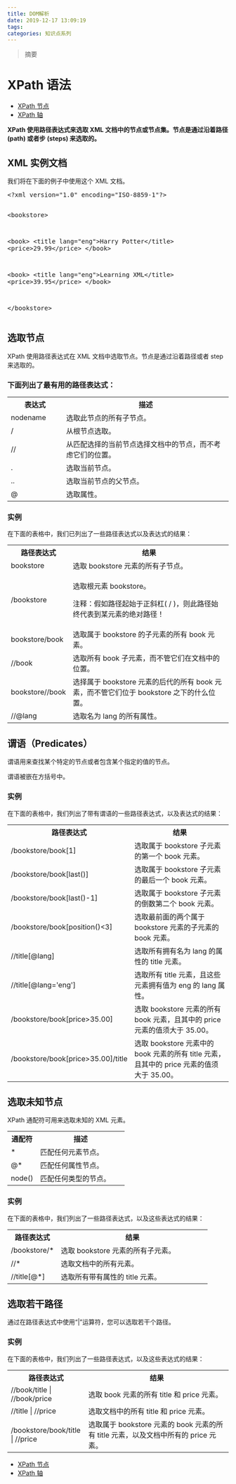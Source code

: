 ```yaml
---
title: DOM解析
date: 2019-12-17 13:09:19
tags:
categories: 知识点系列
---
```


> 摘要
<!--more-->
<div id="maincontent">

<h1>XPath 语法</h1>

<div id="tpn">
<ul class="prenext">
<li class="pre"><a href="/xpath/xpath_nodes.asp" title="XPath 节点">XPath 节点</a></li>
<li class="next"><a href="/xpath/xpath_axes.asp" title="XPath Axes（轴）">XPath 轴</a></li>
</ul>
</div>


<div id="intro">
<p><strong>XPath 使用路径表达式来选取 XML 文档中的节点或节点集。节点是通过沿着路径 (path) 或者步 (steps) 来选取的。</strong></p>
</div>


<div>
<h2>XML 实例文档</h2>
<p>我们将在下面的例子中使用这个 XML 文档。</p>
<pre>&lt;?xml version="1.0" encoding="ISO-8859-1"?&gt;

&lt;bookstore&gt;

&lt;book&gt;
  &lt;title lang="eng"&gt;Harry Potter&lt;/title&gt;
  &lt;price&gt;29.99&lt;/price&gt;
&lt;/book&gt;

&lt;book&gt;
  &lt;title lang="eng"&gt;Learning XML&lt;/title&gt;
  &lt;price&gt;39.95&lt;/price&gt;
&lt;/book&gt;

&lt;/bookstore&gt;</pre>
</div>


<div>
<h2>选取节点</h2>

<p>XPath 使用路径表达式在 XML 文档中选取节点。节点是通过沿着路径或者 step 来选取的。</p>

<h3>下面列出了最有用的路径表达式：</h3>

<table class="dataintable">
<tbody><tr>
<th style="width:25%;">表达式</th>
<th>描述</th>
</tr>

<tr>
<td>nodename</td>
<td>选取此节点的所有子节点。</td>
</tr>

<tr>
<td>/</td>
<td>从根节点选取。</td>
</tr>

<tr>
<td>//</td>
<td>从匹配选择的当前节点选择文档中的节点，而不考虑它们的位置。</td>
</tr>

<tr>
<td>.</td>
<td>选取当前节点。</td>
</tr>

<tr>
<td>..</td>
<td>选取当前节点的父节点。</td>
</tr>

<tr>
<td>@</td>
<td>选取属性。</td>
</tr>
</tbody></table>

<h3>实例</h3>

<p>在下面的表格中，我们已列出了一些路径表达式以及表达式的结果：</p>

<table class="dataintable">
<tbody><tr>
<th style="width:25%;">路径表达式</th>
<th>结果</th>
</tr>

<tr>
<td>bookstore</td>
<td>选取 bookstore 元素的所有子节点。</td>
</tr>

<tr>
<td>/bookstore</td>
<td>
<p>选取根元素 bookstore。</p>
<p>注释：假如路径起始于正斜杠( / )，则此路径始终代表到某元素的绝对路径！</p>
</td>
</tr>

<tr>
<td>bookstore/book</td>
<td>选取属于 bookstore 的子元素的所有 book 元素。</td>
</tr>

<tr>
<td>//book</td>
<td>选取所有 book 子元素，而不管它们在文档中的位置。</td>
</tr>

<tr>
<td>bookstore//book</td>
<td>选择属于 bookstore 元素的后代的所有 book 元素，而不管它们位于 bookstore 之下的什么位置。</td>
</tr>

<tr>
<td>//@lang</td>
<td>选取名为 lang 的所有属性。</td>
</tr>
</tbody></table>
</div>


<div>
<h2>谓语（Predicates）</h2>

<p>谓语用来查找某个特定的节点或者包含某个指定的值的节点。</p>
<p>谓语被嵌在方括号中。</p>

<h3>实例</h3>

<p>在下面的表格中，我们列出了带有谓语的一些路径表达式，以及表达式的结果：</p>

<table class="dataintable">
<tbody><tr>
<th style="width:35%;">路径表达式</th>
<th>结果</th>
</tr>

<tr>
<td>/bookstore/book[1]</td>
<td>选取属于 bookstore 子元素的第一个 book 元素。</td>
</tr>

<tr>
<td>/bookstore/book[last()]</td>
<td>选取属于 bookstore 子元素的最后一个 book 元素。</td>
</tr>

<tr>
<td>/bookstore/book[last()-1]</td>
<td>选取属于 bookstore 子元素的倒数第二个 book 元素。</td>
</tr>

<tr>
<td>/bookstore/book[position()&lt;3]</td>
<td>选取最前面的两个属于 bookstore 元素的子元素的 book 元素。</td>
</tr>

<tr>
<td>//title[@lang]</td>
<td>选取所有拥有名为 lang 的属性的 title 元素。</td>
</tr>

<tr>
<td>//title[@lang='eng']</td>
<td>选取所有 title 元素，且这些元素拥有值为 eng 的 lang 属性。</td>
</tr>

<tr>
<td>/bookstore/book[price&gt;35.00]</td>
<td>选取 bookstore 元素的所有 book 元素，且其中的 price 元素的值须大于 35.00。</td>
</tr>

<tr>
<td>/bookstore/book[price&gt;35.00]/title</td>
<td>选取 bookstore 元素中的 book 元素的所有 title 元素，且其中的 price 元素的值须大于 35.00。</td>
</tr>
</tbody></table>
</div>


<div>
<h2>选取未知节点</h2>

<p>XPath 通配符可用来选取未知的 XML 元素。</p>

<table class="dataintable">
<tbody><tr>
<th style="width:25%;">通配符</th>
<th>描述</th>
</tr>

<tr>
<td>*</td>
<td>匹配任何元素节点。</td>
</tr>

<tr>
<td>@*</td>
<td>匹配任何属性节点。</td>
</tr>

<tr>
<td>node()</td>
<td>匹配任何类型的节点。</td>
</tr>
</tbody></table>

<h3>实例</h3>

<p>在下面的表格中，我们列出了一些路径表达式，以及这些表达式的结果：</p>

<table class="dataintable">
<tbody><tr>
<th style="width:25%;">路径表达式</th>
<th>结果</th>
</tr>

<tr>
<td>/bookstore/*</td>
<td>选取 bookstore 元素的所有子元素。</td>
</tr>

<tr>
<td>//*</td>
<td>选取文档中的所有元素。</td>
</tr>

<tr>
<td>//title[@*]</td>
<td>选取所有带有属性的 title 元素。</td>
</tr>
</tbody></table>
</div>


<div>
<h2>选取若干路径</h2>

<p>通过在路径表达式中使用“|”运算符，您可以选取若干个路径。</p>

<h3>实例</h3>

<p>在下面的表格中，我们列出了一些路径表达式，以及这些表达式的结果：</p>

<table class="dataintable">
<tbody><tr>
<th style="width:35%;">路径表达式</th>
<th>结果</th>
</tr>

<tr>
<td>//book/title | //book/price</td>
<td>选取 book 元素的所有 title 和 price 元素。</td>
</tr>

<tr>
<td>//title | //price</td>
<td>选取文档中的所有 title 和 price 元素。</td>
</tr>

<tr>
<td>/bookstore/book/title | //price</td>
<td>选取属于 bookstore 元素的 book 元素的所有 title 元素，以及文档中所有的 price 元素。</td>
</tr>
</tbody></table>
</div>


<div id="bpn">
<ul class="prenext">
<li class="pre"><a href="/xpath/xpath_nodes.asp" title="XPath 节点">XPath 节点</a></li>
<li class="next"><a href="/xpath/xpath_axes.asp" title="XPath Axes（轴）">XPath 轴</a></li>
</ul>
</div>
</div>